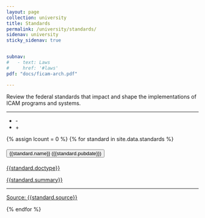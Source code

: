 ```yaml
---
layout: page
collection: university
title: Standards
permalink: /university/standards/
sidenav: university
sticky_sidenav: true


subnav:
#   - text: Laws
#     href: '#laws'
pdf: "docs/ficam-arch.pdf"

---
```


<!-- Standards -->

Review the federal standards that impact and shape the implementations of ICAM programs and systems.

<hr/>
<ul class="gsa-expand-collapse-group" title="Expand or Collapse All" aria-label="Expand or Collapse All">
  <li class="gsa-collapse-button" onclick="collapseToggle()" title="Collapse All" aria-label="Collapse All" tabindex=0>   -   </li>
  <li class="gsa-expand-button" onclick="expandToggle()" title="Expand All" aria-label="Expand All" tabindex=0>   +   </li>
</ul>
{% assign lcount = 0 %}
{% for standard in site.data.standards %}
<div class="usa-accordion usa-accordion--bordered">
  <h4 class="usa-accordion__heading">
    <button type="button" class="usa-accordion__button gsa-normal-text gsa-target-accordion-header" aria-expanded="{{standard.expanded}}" aria-controls="gsa-{{forloop.index}}">
      {{standard.name}} ({{standard.pubdate}})
    </button>
  </h4>
  <a class="gsa-no-dec" href="{{standard.url}}" target="{{standard.target}}" rel="noopener noreferrer">
  <div id="gsa-{{forloop.index}}" class="usa-accordion__content usa-prose usa-prose gsa-target-accordion-content-area">
    <p>
        <div class="display-flex flex-column flex-align-end">
          <span class="usa-tag">{{standard.doctype}}</span>
        </div>
        <p>{{standard.summary}}</p>
        <hr/>
        <div class="display-flex flex-column flex-align-end">
            <span class="gsa-source  usa-link usa-link--external">Source: {{standard.source}}</span>
        </div>
        <!-- 
        <div class="display-flex flex-column flex-align-end">
            <button class="usa-button">View</button>
        </div> 
        -->
    </p>
  </div>
  </a>
</div>
{% endfor %}